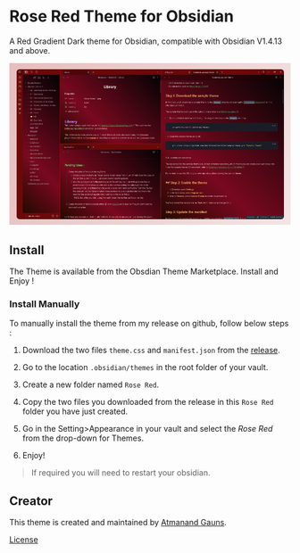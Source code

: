 # Rose Red Theme for Obsidian

A Red Gradient Dark theme for Obsidian, compatible with Obsidian V1.4.13 and above.

![SidebarOn](RoseRedThumbnail_SideBarOpen.png)

## Install

The Theme is available from the Obsdian Theme Marketplace. Install and Enjoy !

### Install Manually

To manually install the theme from my release on github, follow below steps :

1. Download the two files `theme.css` and `manifest.json` from the [release](https://github.com/tu2-atmanand/RoseRed-ObsidianTheme/releases).

2. Go to the location ``.obsidian/themes`` in the root folder of your vault.

3. Create a new folder named `Rose Red`.

4. Copy the two files you downloaded from the release in this `Rose Red` folder you have just created.

5. Go in the Setting>Appearance in your vault and select the *Rose Red* from the drop-down for Themes.

6. Enjoy!

> If required you will need to restart your obsidian.

## Creator

This theme is created and maintained by [Atmanand Gauns](https://github.com/tu2-atmanand).

[License](LICENSE)
